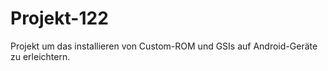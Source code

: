 # Projekt-122
Projekt um das installieren von Custom-ROM und GSIs auf Android-Geräte zu erleichtern.
